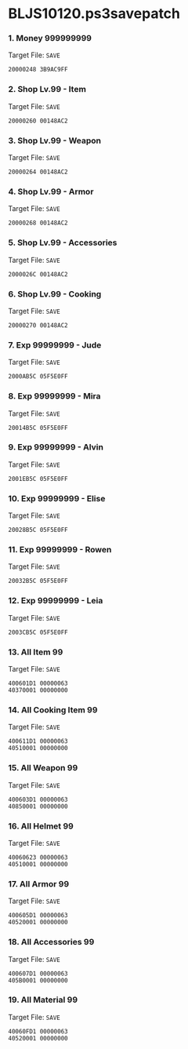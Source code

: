 # BLJS10120.ps3savepatch

### 1. Money 999999999

Target File: `SAVE`

```
20000248 3B9AC9FF
```

### 2. Shop Lv.99 - Item

Target File: `SAVE`

```
20000260 00148AC2
```

### 3. Shop Lv.99 - Weapon

Target File: `SAVE`

```
20000264 00148AC2
```

### 4. Shop Lv.99 - Armor

Target File: `SAVE`

```
20000268 00148AC2
```

### 5. Shop Lv.99 - Accessories

Target File: `SAVE`

```
2000026C 00148AC2
```

### 6. Shop Lv.99 - Cooking

Target File: `SAVE`

```
20000270 00148AC2
```

### 7. Exp 99999999 - Jude

Target File: `SAVE`

```
2000AB5C 05F5E0FF
```

### 8. Exp 99999999 - Mira

Target File: `SAVE`

```
20014B5C 05F5E0FF
```

### 9. Exp 99999999 - Alvin

Target File: `SAVE`

```
2001EB5C 05F5E0FF
```

### 10. Exp 99999999 - Elise

Target File: `SAVE`

```
20028B5C 05F5E0FF
```

### 11. Exp 99999999 - Rowen

Target File: `SAVE`

```
20032B5C 05F5E0FF
```

### 12. Exp 99999999 - Leia

Target File: `SAVE`

```
2003CB5C 05F5E0FF
```

### 13. All Item 99

Target File: `SAVE`

```
400601D1 00000063
40370001 00000000
```

### 14. All Cooking Item 99

Target File: `SAVE`

```
400611D1 00000063
40510001 00000000
```

### 15. All Weapon 99

Target File: `SAVE`

```
400603D1 00000063
40850001 00000000
```

### 16. All Helmet 99

Target File: `SAVE`

```
40060623 00000063
40510001 00000000
```

### 17. All Armor 99

Target File: `SAVE`

```
400605D1 00000063
40520001 00000000
```

### 18. All Accessories 99

Target File: `SAVE`

```
400607D1 00000063
405B0001 00000000
```

### 19. All Material 99

Target File: `SAVE`

```
40060FD1 00000063
40520001 00000000
```

